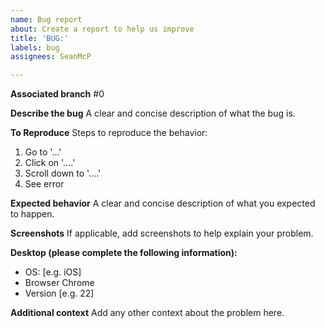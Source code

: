 ```yaml
---
name: Bug report
about: Create a report to help us improve
title: 'BUG:'
labels: bug
assignees: SeanMcP

---
```


**Associated branch**
#0

**Describe the bug**
A clear and concise description of what the bug is.

**To Reproduce**
Steps to reproduce the behavior:
1. Go to '...'
2. Click on '....'
3. Scroll down to '....'
4. See error

**Expected behavior**
A clear and concise description of what you expected to happen.

**Screenshots**
If applicable, add screenshots to help explain your problem.

**Desktop (please complete the following information):**
 - OS: [e.g. iOS]
 - Browser Chrome
 - Version [e.g. 22]

**Additional context**
Add any other context about the problem here.
